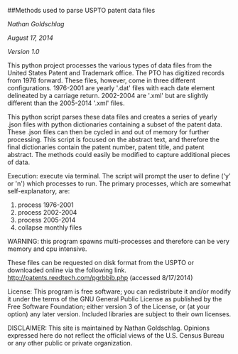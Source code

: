 ##Methods used to parse USPTO patent data files

*Nathan Goldschlag*

*August 17, 2014*

*Version 1.0*


This python project processes the various types of data files from the United States Patent and Trademark office. The PTO has digitized records from 1976 forward. These files, however, come in three different configurations. 1976-2001 are yearly '.dat' files with each date element delineated by a carriage return. 2002-2004 are '.xml' but are slightly different than the 2005-2014 '.xml' files. 

This python script parses these data files and creates a series of yearly .json files with python dictionaries containing a subset of the patent data. These .json files can then be cycled in and out of memory for further processing. This script is focused on the abstract text, and therefore the final dictionaries contain the patent number, patent title, and patent abstract. The methods could easily be modified to capture additional pieces of data.

Execution: execute via terminal. The script will prompt the user to define ('y' or 'n') which processes to run. The primary processes, which are somewhat self-explanatory, are:
1) process 1976-2001
2) process 2002-2004
3) process 2005-2014
4) collapse monthly files

WARNING: this program spawns multi-processes and therefore can be very memory and cpu intensive.

These files can be requested on disk format from the USPTO or downloaded online via the following link.
http://patents.reedtech.com/pgrbbib.php (accessed 8/17/2014)

License: This program is free software; you can redistribute it and/or modify it under the terms of the GNU General Public License as published by the Free Software Foundation; either version 3 of the License, or (at your option) any later version. Included libraries are subject to their own licenses.

DISCLAIMER: This site is maintained by Nathan Goldschlag. Opinions expressed here do not reflect the official views of the U.S. Census Bureau or any other public or private organization.
